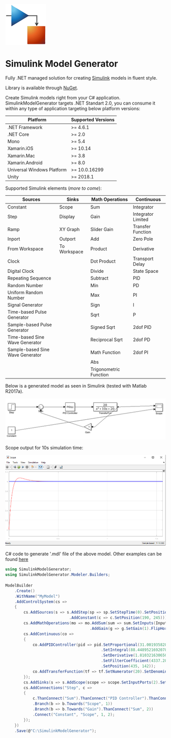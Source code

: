![alt text](https://github.com/ledjon-behluli/SimulinkModelGenerator/blob/master/SimulinkModelGenerator/simulink-icon.png?raw=true)
# Simulink Model Generator 
Fully .NET managed solution for creating [Simulink](https://www.mathworks.com/products/simulink.html) models in fluent style.

Library is available through [NuGet](https://www.nuget.org/packages/SimulinkModelGenerator/).

Create Simulink models right from your C# application. SimulinkModelGenerator targets .NET Standart 2.0, you can consume it within any type of application targeting below platform versions:

Platform | Supported Versions
------------ | -------------
.NET Framework | >= 4.6.1
.NET Core | >= 2.0
Mono | >= 5.4
Xamarin.iOS | >= 10.14
Xamarin.Mac | >= 3.8
Xamarin.Android | >= 8.0
Universal Windows Platform | >= 10.0.16299
Unity | >= 2018.1

Supported Simulink elements (*more to come*):

Sources | Sinks | Math Operations | Continuous
------------ | ------------- | ------------ | -------------
Constant | Scope | Sum | Integrator
Step | Display | Gain | Integrator Limited
Ramp | XY Graph | Slider Gain | Transfer Function
Inport | Outport | Add | Zero Pole
From Workspace | To Workspace | Product | Derivative
Clock | | Dot Product | Transport Delay
Digital Clock | | Divide | State Space
Repeating Sequence | | Subtract | PID
Random Number | | Min | PD
Uniform Random Number | | Max | PI
Signal Generator | | Sign | I
Time-based Pulse Generator | | Sqrt | P
Sample-based Pulse Generator | | Signed Sqrt | 2dof PID
Time-based Sine Wave Generator | | Reciprocal Sqrt | 2dof PD
Sample-based Sine Wave Generator | | Math Function | 2dof PI
 | | | Abs |
 | | | Trigonometric Function |

Below is a generated model as seen in Simulink (tested with Matlab R2017a).

![alt text](https://github.com/ledjon-behluli/SimulinkModelGenerator/blob/master/SimulinkModelGenerator/simulink-diagram.png?raw=true)

Scope output for 10s simulation time:

![alt text](https://github.com/ledjon-behluli/SimulinkModelGenerator/blob/master/SimulinkModelGenerator/scope-output.png?raw=true)

C# code to generate '.mdl' file of the above model. Other examples can be found [here](https://github.com/ledjon-behluli/SimulinkModelGenerator/blob/master/SimulinkModelGenerator/SimulinkModelGenerator.Samples/Program.cs)

```csharp
using SimulinkModelGenerator;
using SimulinkModelGenerator.Modeler.Builders;

ModelBuilder
    .Create()
    .WithName("MyModel")
    .AddControlSystem(cs =>
    {
        cs.AddSources(s => s.AddStep(sp => sp.SetStepTime(0).SetPosition(190, 145))
                            .AddConstant(c => c.SetPosition(190, 245)));
        cs.AddMathOperations(mo => mo.AddSum(sum => sum.SetInputs(InputType.Plus, InputType.Minus).SetPosition(320, 150))
                                     .AddGain(g => g.SetGain(1).FlipHorizontally().SetPosition(515, 230)));
        cs.AddContinuous(co =>
        {
            co.AddPIDController(pid => pid.SetProportional(31.0019358281379)
                                          .SetIntegral(88.4489521692078)
                                          .SetDerivative(1.81032163065042)
                                          .SetFilterCoefficient(4337.28406726102)
                                          .SetPosition(435, 142));
            co.AddTransferFunction(tf => tf.SetNumerator(20).SetDenominator(1, 10, 20).SetPosition(595, 142));
        });
        cs.AddSinks(s => s.AddScope(scope => scope.SetInputPorts(2).SetPosition(820, 144)));
        cs.AddConnections("Step", c =>
        {
            c.ThanConnect("Sum").ThanConnect("PID Controller").ThanConnect("TransferFcn")
            .Branch(b => b.Towards("Scope", 1))
            .Branch(b => b.Towards("Gain").ThanConnect("Sum", 2))
            .Connect("Constant", "Scope", 1, 2);
        });
    })
    .Save(@"C:\SimulinkModelGenerator");
```
